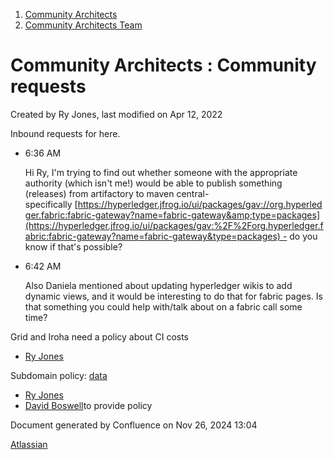 1. [Community Architects](index.html)
2. [Community Architects Team](Community-Architects-Team_20545564.html)

# Community Architects : Community requests

Created by Ry Jones, last modified on Apr 12, 2022

Inbound requests for here.

- 6:36 AM
  
  Hi Ry, I'm trying to find out whether someone with the appropriate authority (which isn't me!) would be able to publish something (releases) from artifactory to maven central- specifically [https://hyperledger.jfrog.io/ui/packages/gav://org.hyperledger.fabric:fabric-gateway?name=fabric-gateway&amp;type=packages](https://hyperledger.jfrog.io/ui/packages/gav:%2F%2Forg.hyperledger.fabric:fabric-gateway?name=fabric-gateway&type=packages) - do you know if that's possible?
- 6:42 AM
  
  Also Daniela mentioned about updating hyperledger wikis to add dynamic views, and it would be interesting to do that for fabric pages. Is that something you could help with/talk about on a fabric call some time?

Grid and Iroha need a policy about CI costs

- [Ry Jones](https://lf-hyperledger.atlassian.net/wiki/people/557058:078cecfc-fb17-4d9a-8759-b5b74efa6850?ref=confluence)

Subdomain policy: [data](https://lf-hyperledger.atlassian.net/wiki/display/~ryjones/Hyperledger+DNS)

- [Ry Jones](https://lf-hyperledger.atlassian.net/wiki/people/557058:078cecfc-fb17-4d9a-8759-b5b74efa6850?ref=confluence)
- [David Boswell](https://lf-hyperledger.atlassian.net/wiki/people/70121:0a14f738-3039-421f-a6a9-a83d19f23227?ref=confluence)to provide policy

Document generated by Confluence on Nov 26, 2024 13:04

[Atlassian](http://www.atlassian.com/)
